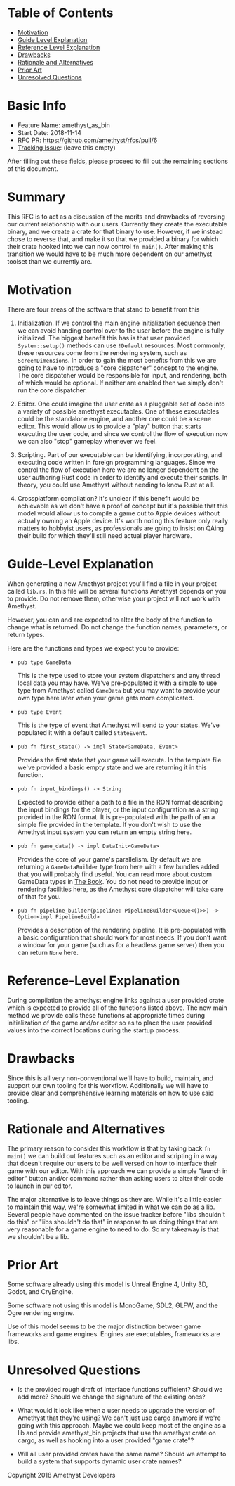 # Table of Contents

- [Motivation](#motivation)
- [Guide Level Explanation](#guide-level-explanation)
- [Reference Level Explanation](#reference-level-explanation)
- [Drawbacks]
- [Rationale and Alternatives](#rationale-and-alternatives)
- [Prior Art](#prior-art)
- [Unresolved Questions](#unresolved-questions)

# Basic Info
[basic]: #basic-info

- Feature Name: amethyst_as_bin
- Start Date: 2018-11-14
- RFC PR: https://github.com/amethyst/rfcs/pull/6
- [Tracking Issue](#tracking-issue): (leave this empty)

After filling out these fields, please proceed to fill out the remaining sections of this document.

# Summary
[summary]: #summary

This RFC is to act as a discussion of the merits and drawbacks of reversing our current relationship with our users.
Currently they create the executable binary, and we create a crate for that binary to use.  However, if we instead
chose to reverse that, and make it so that we provided a binary for which their crate hooked into we can now control
`fn main()`.  After making this transition we would have to be much more dependent on our amethyst toolset than we currently are.

# Motivation
[motivation]: #motivation
There are four areas of the software that stand to benefit from this

1. Initialization. If we control the main engine initialization sequence then we can avoid handing control over to the user
before the engine is fully initialized.  The biggest benefit this has is that user provided `System::setup()` methods can use
`!Default` resources.  Most commonly, these resources come from the rendering system, such as `ScreenDimensions`.  In order to
gain the most benefits from this we are going to have to introduce a "core dispatcher" concept to the engine.
The core dispatcher would be responsible for input, and rendering, both of which would be optional.  If neither are enabled
then we simply don't run the core dispatcher.

2. Editor. One could imagine the user crate as a pluggable set of code into a variety of possible amethyst executables.
One of these executables could be the standalone engine, and another one could be a scene editor.  This would allow us to provide a
"play" button that starts executing the user code, and since we control the flow of execution now we can also "stop" gameplay
whenever we feel.

3. Scripting. Part of our executable can be identifying, incorporating, and executing code written in foreign programming languages. 
Since we control the flow of execution here we are no longer dependent on the user authoring Rust code in order to identify and
execute their scripts. In theory, you could use Amethyst without needing to know Rust at all.

4. Crossplatform compilation?  It's unclear if this benefit would be achievable as we don't have a proof of concept but it's possible
that this model would allow us to compile a game out to Apple devices without actually owning an Apple device.  It's worth noting
this feature only really matters to hobbyist users, as professionals are going to insist on QAing their build for which they'll still
need actual player hardware.

# Guide-Level Explanation
[guide-level-explanation]: #guide-level-explanation

When generating a new Amethyst project you'll find a file in your project called `lib.rs`. In this file will be several
functions Amethyst depends on you to provide.  Do not remove them, otherwise your project will not work with Amethyst.

However, you can and are expected to alter the body of the function to change what is returned. Do not change the function names,
parameters, or return types.

Here are the functions and types we expect you to provide:

- `pub type GameData`

  This is the type used to store your system dispatchers and any thread local data you may have.  We've pre-populated it with a
  simple to use type from Amethyst called `GameData` but you may want to provide your own type here later when your game gets
  more complicated.
  
- `pub type Event`

  This is the type of event that Amethyst will send to your states.  We've populated it with a default called `StateEvent`.

- `pub fn first_state() -> impl State<GameData, Event>`
  
  Provides the first state that your game will execute. In the template file we've provided a basic empty state
  and we are returning it in this function.
  
- `pub fn input_bindings() -> String`

  Expected to provide either a path to a file in the RON format describing the input bindings for the player, or 
  the input configuration as a string provided in the RON format. It is pre-populated with the path of an a simple file provided
  in the template. If you don't wish to use the Amethyst input system you can return an empty string here.
  
- `pub fn game_data() -> impl DataInit<GameData>` 
  
  Provides the core of your game's parallelism.  By default we are returning a `GameDataBuilder` type from here with a few bundles
  added that you will probably find useful.  You can read more about custom GameData types in
  [The Book](https://www.amethyst.rs/book/latest/). You do not need to provide input or rendering facilities here, as the Amethyst
  core dispatcher will take care of that for you.
  
- `pub fn pipeline_builder(pipeline: PipelineBuilder<Queue<()>>) -> Option<impl PipelineBuild>`
  
  Provides a description of the rendering pipeline.  It is pre-populated with a basic configuration that should
  work for most needs.  If you don't want a window for your game (such as for a headless game server) then you can return `None` here.

# Reference-Level Explanation
[reference-level-explanation]: #reference-level-explanation

During compilation the amethyst engine links against a user provided crate which is expected to provide all of the functions listed 
above. The new main method we provide calls these functions at appropriate times during initialization of the game and/or editor so as 
to place the user provided values into the correct locations during the startup process.

# Drawbacks
[drawbacks]: #drawbacks

Since this is all very non-conventional we'll have to build, maintain, and support our own tooling for this workflow.
Additionally we will have to provide clear and comprehensive learning materials on how to use said tooling.

# Rationale and Alternatives
[rationale-and-alternatives]: #rationale-and-alternatives

The primary reason to consider this workflow is that by taking back `fn main()` we can build out features such as an editor and 
scripting in a way that doesn't require our users to be well versed on how to interface their game with our editor.  With this approach
we can provide a simple "launch in editor" button and/or command rather than asking users to alter their code to launch in our editor.

The major alternative is to leave things as they are.  While it's a little easier to maintain this way, we're somewhat limited in
what we can do as a lib. Several people have commented on the issue tracker before "libs shouldn't do this" or "libs shouldn't do that" 
in response to us doing things that are very reasonable for a game engine to need to do. So my takeaway is that we shouldn't be a lib.

# Prior Art
[prior-art]: #prior-art

Some software already using this model is Unreal Engine 4, Unity 3D, Godot, and CryEngine.

Some software not using this model is MonoGame, SDL2, GLFW, and the Ogre rendering engine.

Use of this model seems to be the major distinction between game frameworks and game engines.  Engines are executables, frameworks are
libs.

# Unresolved Questions
[unresolved-questions]: #unresolved-questions

- Is the provided rough draft of interface functions sufficient?  Should we add more?  Should we change the signature of the existing
ones?

- What would it look like when a user needs to upgrade the version of Amethyst that they're using?  We can't just use cargo anymore
if we're going with this approach.  Maybe we could keep most of the engine as a lib and provide amethyst_bin projects that use the
amethyst crate on cargo, as well as hooking into a user provided "game crate"?

- Will all user provided crates have the same name?  Should we attempt to build a system that supports dynamic user crate names?

Copyright 2018 Amethyst Developers
